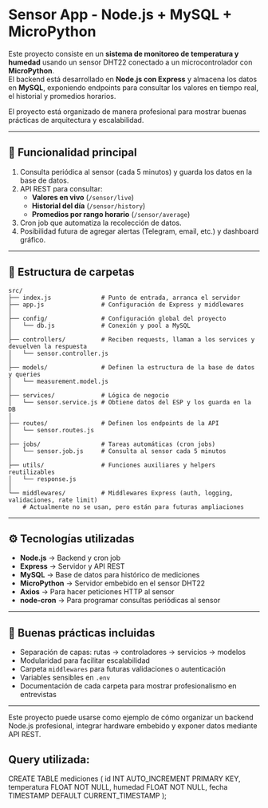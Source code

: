 # Sensor App - Node.js + MySQL + MicroPython

Este proyecto consiste en un **sistema de monitoreo de temperatura y humedad** usando un sensor DHT22 conectado a un microcontrolador con **MicroPython**.  
El backend está desarrollado en **Node.js con Express** y almacena los datos en **MySQL**, exponiendo endpoints para consultar los valores en tiempo real, el historial y promedios horarios.

El proyecto está organizado de manera profesional para mostrar buenas prácticas de arquitectura y escalabilidad.

---

## 📌 Funcionalidad principal

1. Consulta periódica al sensor (cada 5 minutos) y guarda los datos en la base de datos.  
2. API REST para consultar:
   - **Valores en vivo** (`/sensor/live`)  
   - **Historial del día** (`/sensor/history`)  
   - **Promedios por rango horario** (`/sensor/average`)  
3. Cron job que automatiza la recolección de datos.  
4. Posibilidad futura de agregar alertas (Telegram, email, etc.) y dashboard gráfico.

---

## 📂 Estructura de carpetas

```text
src/
├── index.js              # Punto de entrada, arranca el servidor
├── app.js                # Configuración de Express y middlewares
│
├── config/               # Configuración global del proyecto
│   └── db.js             # Conexión y pool a MySQL
│
├── controllers/          # Reciben requests, llaman a los services y devuelven la respuesta
│   └── sensor.controller.js
│
├── models/               # Definen la estructura de la base de datos y queries
│   └── measurement.model.js
│
├── services/             # Lógica de negocio
│   └── sensor.service.js # Obtiene datos del ESP y los guarda en la DB
│
├── routes/               # Definen los endpoints de la API
│   └── sensor.routes.js
│
├── jobs/                 # Tareas automáticas (cron jobs)
│   └── sensor.job.js     # Consulta al sensor cada 5 minutos
│
├── utils/                # Funciones auxiliares y helpers reutilizables
│   └── response.js
│
└── middlewares/          # Middlewares Express (auth, logging, validaciones, rate limit)
    # Actualmente no se usan, pero están para futuras ampliaciones

```

---

## ⚙️ Tecnologías utilizadas

- **Node.js** → Backend y cron job  
- **Express** → Servidor y API REST  
- **MySQL** → Base de datos para histórico de mediciones  
- **MicroPython** → Servidor embebido en el sensor DHT22  
- **Axios** → Para hacer peticiones HTTP al sensor  
- **node-cron** → Para programar consultas periódicas al sensor  

---

## 📝 Buenas prácticas incluidas

- Separación de capas: rutas → controladores → servicios → modelos  
- Modularidad para facilitar escalabilidad  
- Carpeta `middlewares` para futuras validaciones o autenticación  
- Variables sensibles en `.env`  
- Documentación de cada carpeta para mostrar profesionalismo en entrevistas

---

Este proyecto puede usarse como ejemplo de cómo organizar un backend Node.js profesional, integrar hardware embebido y exponer datos mediante API REST.


## Query utilizada:

CREATE TABLE mediciones (
  id INT AUTO_INCREMENT PRIMARY KEY,
  temperatura FLOAT NOT NULL,
  humedad FLOAT NOT NULL,
  fecha TIMESTAMP DEFAULT CURRENT_TIMESTAMP
);
